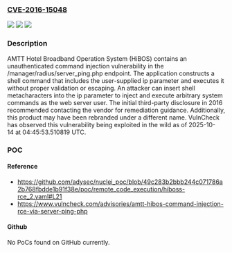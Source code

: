 ### [CVE-2016-15048](https://cve.mitre.org/cgi-bin/cvename.cgi?name=CVE-2016-15048)
![](https://img.shields.io/static/v1?label=Product&message=Hotel%20Broadband%20Operation%20System%20(HiBOS)&color=blue)
![](https://img.shields.io/static/v1?label=Version&message=0%20&color=brightgreen)
![](https://img.shields.io/static/v1?label=Vulnerability&message=CWE-78%20Improper%20Neutralization%20of%20Special%20Elements%20used%20in%20an%20OS%20Command%20('OS%20Command%20Injection')&color=brightgreen)

### Description

AMTT Hotel Broadband Operation System (HiBOS) contains an unauthenticated command injection vulnerability in the /manager/radius/server_ping.php endpoint. The application constructs a shell command that includes the user-supplied ip parameter and executes it without proper validation or escaping. An attacker can insert shell metacharacters into the ip parameter to inject and execute arbitrary system commands as the web server user. The initial third-party disclosure in 2016 recommended contacting the vendor for remediation guidance. Additionally, this product may have been rebranded under a different name. VulnCheck has observed this vulnerability being exploited in the wild as of 2025-10-14 at 04:45:53.510819 UTC.

### POC

#### Reference
- https://github.com/adysec/nuclei_poc/blob/49c283b2bbb244c071786a2b768fbdde1b91f38e/poc/remote_code_execution/hiboss-rce_2.yaml#L21
- https://www.vulncheck.com/advisories/amtt-hibos-command-injection-rce-via-server-ping-php

#### Github
No PoCs found on GitHub currently.

